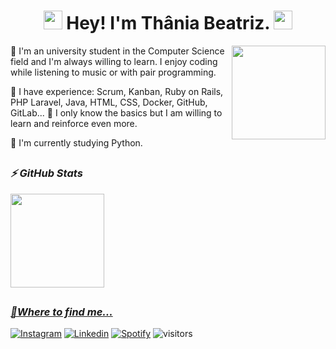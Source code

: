 <h1 align="center" ><img src="https://slackmojis.com/emojis/10521-meow_code/download" width="30"/> Hey! I'm Thânia Beatriz. <img src="https://slackmojis.com/emojis/10521-meow_code/download" width="30"/></h1>
<img align='right' src='https://media.discordapp.net/attachments/847481872115040289/965440401081241600/picasion.com_d00945cba18436568971401eb5d0c0e5.gif' width='150"'>
<p>👋 I'm an university student in the Computer Science field and I'm always willing to learn. I enjoy coding while listening to music or with pair programming.</p>
<p>🌱 I have experience: Scrum, Kanban, Ruby on Rails, PHP Laravel, Java, HTML, CSS, Docker, GitHub, GitLab... 🤔 I only know the basics but I am willing to learn and reinforce even more. </p>
<p>🚀 I'm currently studying Python. </p>

<h2></h2>

### <i>⚡ GitHub Stats</i>

<div>
  <a href="https://github.com/thaniabeatriz">
  <img height="150em" src="https://github-readme-stats.vercel.app/api/top-langs/?username=thaniabeatriz&layout=compact&langs_count=7&theme=dracula"/>
</div>
<h2></h2>
  
### <i>🤙Where to find me...</i>

[![Instagram](https://img.shields.io/badge/Instagram-%23E4405F.svg?style=for-the-badge&logo=Instagram&logoColor=white)](https://www.instagram.com/thaniabeatriz_/)
[![Linkedin](https://img.shields.io/badge/Linkedin-0077B5.svg?style=for-the-badge&logo=Linkedin&logoColor=white)](https://www.linkedin.com/in/thania-pereira/)
[![Spotify](https://img.shields.io/badge/Spotify-1ED760?&style=for-the-badge&logo=spotify&logoColor=white)](https://open.spotify.com/user/214kcdjp236xsg3vtthx5jfjy)
<a> <img src="https://visitor-badge.glitch.me/badge?page_id=thaniabeatriz.visitor-badge" alt="visitors"></a>
<h2></h2>
